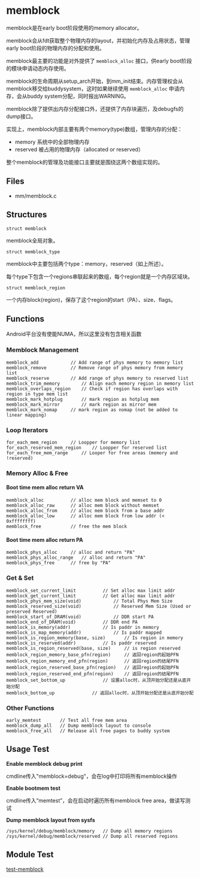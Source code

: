 # memblock

memblock是在early boot阶段使用的memory allocator。

memblock会从fdt获取整个物理内存的layout，并初始化内存及占用状态，管理early boot阶段的物理内存的分配和使用。

memblock最主要的功能是对外提供了 `memblock_alloc` 接口，供early boot阶段的模块申请动态内存使用。

memblock的生命周期从setup_arch开始，到mm_init结束。内存管理权会从memblock移交给buddysystem，这时如果继续使用 `memblock_alloc` 申请内存，会从buddy system分配，同时报出WARNING。

memblock除了提供出内存分配接口外，还提供了内存块遍历，及debugfs的dump接口。

实现上，memblock内部主要有两个memory(type)数组，管理内存的分配：

- memory 系统中的全部物理内存
- reserved 被占用的物理内存（allocated or reserved）

整个memblock的管理及功能接口主要就是围绕这两个数组实现的。

## Files

- mm/memblock.c

## Structures

`struct memblock`

memblock全局对象。

`struct memblock_type`

memblock中主要包括两个type：memory，reserved（如上所述）。

每个type下包含一个regions串联起来的数组，每个region就是一个内存区域块。

`struct memblock_region`

一个内存block(region)，保存了这个region的start（PA）、size、flags。

## Functions

Android平台没有使能NUMA，所以这里没有包含相关函数

### Memblock Management

```
memblock_add			// Add range of phys memory to memory list
memblock_remove			// Remove range of phys memory from memory list
memblock_reserve		// Add range of phys memory to reserved list
memblock_trim_memory		// Align each memory region in memory list
memblock_overlaps_region	// Check if region has overlaps with region in type mem list
memblock_mark_hotplug		// mark region as hotplug mem
memblock_mark_mirror		// mark region as mirror mem
memblock_mark_nomap		// mark region as nomap (not be added to linear mapping)
```

### Loop Iterators

```
for_each_mem_region		// Loopper for memory list
for_each_reserved_mem_region	// Loopper for reserved list
for_each_free_mem_range		// Looper for free areas (memory and !reserved)
```

### Memory Alloc & Free

#### Boot time mem alloc return VA

```
memblock_alloc			// alloc mem block and memset to 0
memblock_alloc_raw		// alloc mem block without memset
memblock_alloc_from		// alloc mem block from a base addr
memblock_alloc_low		// alloc mem block from low addr (< 0xffffffff)
memblock_free			// free the mem block
```

#### Boot time mem alloc return PA

```
memblock_phys_alloc		// alloc and return "PA"
memblock_phys_alloc_range	// alloc and return "PA"
memblock_phys_free		// free by "PA"
```

### Get & Set

```
memblock_set_current_limit			// Set alloc max limit addr
memblock_get_current_limit			// Get alloc max limit addr
memblock_phys_mem_size(void)			// Total Phys Mem Size
memblock_reserved_size(void)			// Reserved Mem Size (Used or preserved Reserved)
memblock_start_of_DRAM(void)			// DDR start PA
memblock_end_of_DRAM(void)			// DDR end PA
memblock_is_memory(addr)			// Is paddr in memory
memblock_is_map_memory(addr)			// Is paddr mapped
memblock_is_region_memory(base, size)		// Is region in memory
memblock_is_reserved(addr)			// Is paddr reserved
memblock_is_region_reserved(base, size)		// is region reserved
memblock_region_memory_base_pfn(region)		// 返回region的起始PFN
memblock_region_memory_end_pfn(region)		// 返回region的结尾PFN
memblock_region_reserved_base_pfn(region)	// 返回region的起始PFN
memblock_region_reserved_end_pfn(region)	// 返回region的结尾PFN
memblock_set_bottom_up				// 设置alloc时，从顶开始分配还是从底开始分配
memblock_bottom_up				// 返回alloc时，从顶开始分配还是从底开始分配
```

### Other Functions

```
early_memtest		// Test all free mem area
memblock_dump_all	// Dump memblock layout to console
memblock_free_all	// Release all free pages to buddy system
```

## Usage Test

**Enable memblock debug print**

cmdline传入"memblock=debug"，会在log中打印将所有memblock操作

**Enable bootmem test**

cmdline传入“memtest”，会在启动时遍历所有memblock free area，做读写测试

**Dump memblock layout from sysfs**

```
/sys/kernel/debug/memblock/memory	// Dump all memory regions
/sys/kernel/debug/memblock/reserved	// Dump all reserved regions
```

## Module Test

[test-memblock](https://github.com/kernel-cyrus/kernel-tour/tree/master/tests/test-memblock)